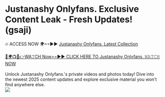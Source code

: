 # Justanashy Onlyfans. Exclusive Content Leak - Fresh Updates! (gsaji)

🔥 ACCESS NOW 🌍==►► <a href="https://tinyurl.com/kvy9nzfs" rel="nofollow">Justanashy Onlyfans. Latest Collection</a>
<br><br>
[🔴🌍📺📱👉WA𝚃CH Now==►► CLICK HERE TO Justanashy Onlyfans. 𝚆𝙰𝚃𝙲𝙷 NOW](https://tinyurl.com/kvy9nzfs)
<br><br>
Unlock Justanashy Onlyfans.'s private videos and photos today! Dive into the newest 2025 content updates and explore exclusive material you won’t find anywhere else.
<br>
<a href="https://tinyurl.com/kvy9nzfs" rel="nofollow" data-target="animated-image.originalLink"><img src="https://camo.githubusercontent.com/8a4f000d20f83aca3bf7ec5f350d767afa0574a8a352519fd8cfa583a6f93a33/68747470733a2f2f692e696d6775722e636f6d2f644a486b345a712e676966" data-canonical-src="https://i.imgur.com/dJHk4Zq.gif" style="max-width: 100%; display: inline-block;" data-target="animated-image.originalImage"></a>
<br>
